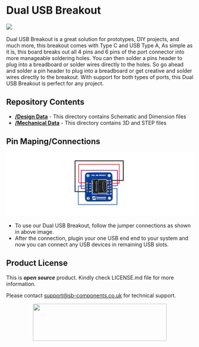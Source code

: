 # Dual USB Breakout

<img src ="https://cdn.shopify.com/s/files/1/1217/2104/files/DualUSBPort.png?v=1673868912" />

Dual USB Breakout is a great solution for prototypes, DIY projects, and much more, this breakout comes with Type C and USB Type A, As simple as it is, this board breaks out all 4 pins and 6 pins of the port connector into more manageable soldering holes. You can then solder a pins header to plug into a breadboard or solder wires directly to the holes. So go ahead and solder a pin header to plug into a breadboard or get creative and solder wires directly to the breakout. With support for both types of ports, this Dual USB Breakout is perfect for any project.

## Repository Contents

* [**/Design Data**](https://github.com/sbcshop/Dual_USB_Breakout/tree/main/Design_Data) - This directory contains Schematic and Dimension files
* [**/Mechanical Data**](https://github.com/sbcshop/Dual_USB_Breakout/tree/main/Mechanical_Data) - This directory contains 3D and STEP files

## Pin Maping/Connections

<img src ="https://github.com/sbcshop/Dual_USB_Breakout/blob/main/images/Dual_usb_connections.png" />

* To use our Dual USB Breakout, follow the jumper connections as shown in above image.
* After the connection, plugin your one USB end end to your system and now you can connect any USB devices in remaining USB slots.


## Product License

This is ***open source*** product. Kindly check LICENSE.md file for more information.

Please contact support@sb-components.co.uk for technical support.
<p align="center">
  <img width="360" height="100" src="https://cdn.shopify.com/s/files/1/1217/2104/files/Logo_sb_component_3.png?v=1666086771&width=350">
</p>

